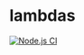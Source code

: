 # lambdas

[![Node.js CI](https://github.com/poetrysystems/lambdas/actions/workflows/node.js.yml/badge.svg?branch=main)](https://github.com/poetrysystems/lambdas/actions/workflows/node.js.yml)
